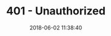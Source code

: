 ---
layout: error-pages/401
title: 401 - Unauthorized
comments: false
description: Unauthorized
date: 2018-06-02 11:38:40
---
